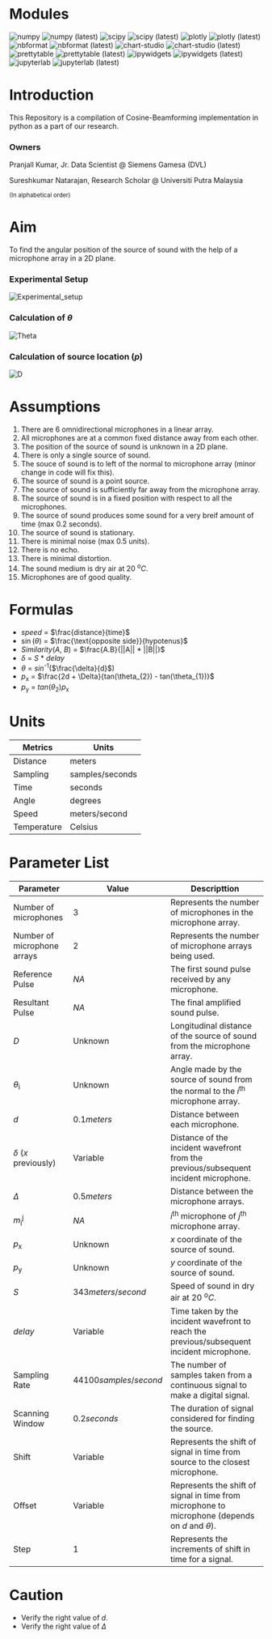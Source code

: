 # Modules
![numpy](https://img.shields.io/badge/numpy-v1.21.4-information)
![numpy (latest)](https://img.shields.io/pypi/v/numpy?label=lateset)
![scipy](https://img.shields.io/badge/scipy-v1.7.3-information)
![scipy (latest)](https://img.shields.io/pypi/v/scipy?label=lateset)
![plotly](https://img.shields.io/badge/plotly-v5.4.0-information)
![plotly (latest)](https://img.shields.io/pypi/v/plotly?label=lateset)
![nbformat](https://img.shields.io/badge/nbformat-v5.1.3-information)
![nbformat (latest)](https://img.shields.io/pypi/v/nbformat?label=lateset)
![chart-studio](https://img.shields.io/badge/chart--studio-v1.1.0-information)
![chart-studio (latest)](https://img.shields.io/pypi/v/chart-studio?label=lateset)
![prettytable](https://img.shields.io/badge/prettytable-v2.4.0-information)
![prettytable (latest)](https://img.shields.io/pypi/v/prettytable?label=lateset)
![ipywidgets](https://img.shields.io/badge/ipywidgets-v7.6.5-information)
![ipywidgets (latest)](https://img.shields.io/pypi/v/ipywidgets?label=lateset)
![jupyterlab](https://img.shields.io/badge/jupyterlab-v3.2.4-information)
![jupyterlab (latest)](https://img.shields.io/pypi/v/jupyterlab?label=lateset)


# Introduction
This Repository is a compilation of Cosine-Beamforming implementation in python as a part of our research.


### Owners
Pranjall Kumar, Jr. Data Scientist @ Siemens Gamesa (DVL)

Sureshkumar Natarajan, Research Scholar @ Universiti Putra Malaysia

<sub>(In alphabetical order)</sub>


# Aim
To find the angular position of the source of sound with the help of a microphone array in a 2D plane.


### Experimental Setup
![Experimental_setup](/Images/Experimental_setup.jpg "Experimantal Setup")


### Calculation of $\theta$
![Theta](/Images/Theta.jpg "Calculation of Theta")


### Calculation of source location ($p$)
![D](/Images/D.jpg "Calculation of source location")


# Assumptions
1. There are 6 omnidirectional microphones in a linear array.
1. All microphones are at a common fixed distance away from each other.
1. The position of the source of sound is unknown in a 2D plane.
1. There is only a single source of sound.
1. The souce of sound is to left of the normal to microphone array (minor change in code will fix this).
1. The source of sound is a point source.
1. The source of sound is sufficiently far away from the microphone array.
1. The source of sound is in a fixed position with respect to all the microphones.
1. The source of sound produces some sound for a very breif amount of time (max 0.2 seconds).
1. The source of sound is stationary.
1. There is minimal noise (max 0.5 units).
1. There is no echo.
1. There is minimal distortion.
1. The sound medium is dry air at 20 <sup>o</sup>$C$.
1. Microphones are of good quality.


# Formulas
* $speed$ = $\frac{distance}{time}$
* $\sin$($\theta$) = $\frac{\text{opposite side}}{hypotenus}$
* $Similarity$(_A_, _B_) = $\frac{A.B}{||A|| * ||B||}$
* $\delta$ = $S$ * $delay$
* $\theta$ = $sin$<sup>-1</sup>($\frac{\delta}{d}$)
* $p$<sub>x</sub> = $\frac{2d + \Delta}{tan(\theta_{2}) - tan(\theta_{1})}$
* $p$<sub>y</sub> = $tan$($\theta_{2}$)$p$<sub>x</sub>


# Units
| Metrics | Units |
|---------|-------|
| Distance | meters |
| Sampling | samples/seconds |
| Time | seconds |
| Angle | degrees |
| Speed | meters/second |
| Temperature | Celsius |


# Parameter List
| Parameter | Value | Descripttion |
|-----------|-------|--------------|
| Number of microphones | $3$ | Represents the number of microphones in the microphone array. |
| Number of microphone arrays | $2$ | Represents the number of microphone arrays being used. |
| Reference Pulse | $NA$ | The first sound pulse received by any microphone. |
| Resultant Pulse | $NA$ | The final amplified sound pulse. |
| $D$ | Unknown | Longitudinal distance of the source of sound from the microphone array. |
| $\theta$<sub>i</sub> | Unknown | Angle made by the source of sound from the normal to the $i$<sup>th</sup> microphone array. |
| $d$ | $0.1 meters$ | Distance between each microphone. |
| $\delta$ ($x$ previously)| Variable | Distance of the incident wavefront from the previous/subsequent incident microphone. | 
| $\Delta$ | $0.5 meters$ | Distance between the microphone arrays. |
| $m$<sub>i</sub><sup>j</sup> | $NA$ | $i$<sup>th</sup> microphone of $j$<sup>th</sup> microphone array. |
| $p$<sub>x</sub> | Unknown | $x$ coordinate of the source of sound. |
| $p$<sub>y</sub> | Unknown | $y$ coordinate of the source of sound. |
| $S$ | $343 meters/second$ | Speed of sound in dry air at 20 <sup>o</sup>$C$.
| $delay$ | Variable | Time taken by the incident wavefront to reach the previous/subsequent incident microphone. |
| Sampling Rate | $44100 samples/second$ | The number of samples taken from a continuous signal to make a digital signal. |
| Scanning Window | $0.2 seconds$ | The duration of signal considered for finding the source. |
| Shift | Variable | Represents the shift of signal in time from source to the closest microphone. |
| Offset | Variable | Represents the shift of signal in time from microphone to microphone (depends on $d$ and $\theta$). |
| Step | $1$ | Represents the increments of shift in time for a signal. |


# Caution
* Verify the right value of $d$.
* Verify the right value of $\Delta$